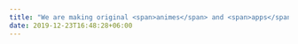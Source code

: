 ```yaml
---
title: "We are making original <span>animes</span> and <span>apps</span> for anime creators."
date: 2019-12-23T16:48:28+06:00
---
```

